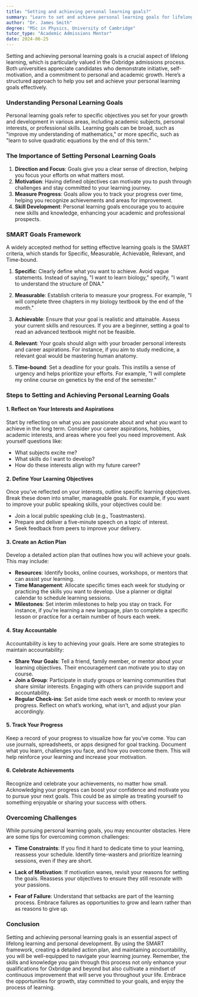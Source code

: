 ```yaml
---
title: "Setting and achieving personal learning goals?"
summary: "Learn to set and achieve personal learning goals for lifelong growth, crucial for Oxbridge admissions and self-development in various areas."
author: "Dr. James Smith"
degree: "MSc in Physics, University of Cambridge"
tutor_type: "Academic Admissions Mentor"
date: 2024-06-25
---
```


Setting and achieving personal learning goals is a crucial aspect of lifelong learning, which is particularly valued in the Oxbridge admissions process. Both universities appreciate candidates who demonstrate initiative, self-motivation, and a commitment to personal and academic growth. Here’s a structured approach to help you set and achieve your personal learning goals effectively.

### Understanding Personal Learning Goals

Personal learning goals refer to specific objectives you set for your growth and development in various areas, including academic subjects, personal interests, or professional skills. Learning goals can be broad, such as "improve my understanding of mathematics," or more specific, such as "learn to solve quadratic equations by the end of this term." 

### The Importance of Setting Personal Learning Goals

1. **Direction and Focus**: Goals give you a clear sense of direction, helping you focus your efforts on what matters most.
2. **Motivation**: Having defined objectives can motivate you to push through challenges and stay committed to your learning journey.
3. **Measure Progress**: Goals allow you to track your progress over time, helping you recognize achievements and areas for improvement.
4. **Skill Development**: Personal learning goals encourage you to acquire new skills and knowledge, enhancing your academic and professional prospects.

### SMART Goals Framework

A widely accepted method for setting effective learning goals is the SMART criteria, which stands for Specific, Measurable, Achievable, Relevant, and Time-bound.

1. **Specific**: Clearly define what you want to achieve. Avoid vague statements. Instead of saying, "I want to learn biology," specify, "I want to understand the structure of DNA."
  
2. **Measurable**: Establish criteria to measure your progress. For example, "I will complete three chapters in my biology textbook by the end of the month."

3. **Achievable**: Ensure that your goal is realistic and attainable. Assess your current skills and resources. If you are a beginner, setting a goal to read an advanced textbook might not be feasible.

4. **Relevant**: Your goals should align with your broader personal interests and career aspirations. For instance, if you aim to study medicine, a relevant goal would be mastering human anatomy.

5. **Time-bound**: Set a deadline for your goals. This instills a sense of urgency and helps prioritize your efforts. For example, "I will complete my online course on genetics by the end of the semester."

### Steps to Setting and Achieving Personal Learning Goals

#### 1. Reflect on Your Interests and Aspirations

Start by reflecting on what you are passionate about and what you want to achieve in the long term. Consider your career aspirations, hobbies, academic interests, and areas where you feel you need improvement. Ask yourself questions like:

- What subjects excite me?
- What skills do I want to develop?
- How do these interests align with my future career?

#### 2. Define Your Learning Objectives

Once you’ve reflected on your interests, outline specific learning objectives. Break these down into smaller, manageable goals. For example, if you want to improve your public speaking skills, your objectives could be:

- Join a local public speaking club (e.g., Toastmasters).
- Prepare and deliver a five-minute speech on a topic of interest.
- Seek feedback from peers to improve your delivery.

#### 3. Create an Action Plan

Develop a detailed action plan that outlines how you will achieve your goals. This may include:

- **Resources**: Identify books, online courses, workshops, or mentors that can assist your learning.
- **Time Management**: Allocate specific times each week for studying or practicing the skills you want to develop. Use a planner or digital calendar to schedule learning sessions.
- **Milestones**: Set interim milestones to help you stay on track. For instance, if you're learning a new language, plan to complete a specific lesson or practice for a certain number of hours each week.

#### 4. Stay Accountable

Accountability is key to achieving your goals. Here are some strategies to maintain accountability:

- **Share Your Goals**: Tell a friend, family member, or mentor about your learning objectives. Their encouragement can motivate you to stay on course.
- **Join a Group**: Participate in study groups or learning communities that share similar interests. Engaging with others can provide support and accountability.
- **Regular Check-ins**: Set aside time each week or month to review your progress. Reflect on what’s working, what isn’t, and adjust your plan accordingly.

#### 5. Track Your Progress

Keep a record of your progress to visualize how far you’ve come. You can use journals, spreadsheets, or apps designed for goal tracking. Document what you learn, challenges you face, and how you overcome them. This will help reinforce your learning and increase your motivation.

#### 6. Celebrate Achievements

Recognize and celebrate your achievements, no matter how small. Acknowledging your progress can boost your confidence and motivate you to pursue your next goals. This could be as simple as treating yourself to something enjoyable or sharing your success with others.

### Overcoming Challenges

While pursuing personal learning goals, you may encounter obstacles. Here are some tips for overcoming common challenges:

- **Time Constraints**: If you find it hard to dedicate time to your learning, reassess your schedule. Identify time-wasters and prioritize learning sessions, even if they are short.
  
- **Lack of Motivation**: If motivation wanes, revisit your reasons for setting the goals. Reassess your objectives to ensure they still resonate with your passions.
  
- **Fear of Failure**: Understand that setbacks are part of the learning process. Embrace failures as opportunities to grow and learn rather than as reasons to give up.

### Conclusion

Setting and achieving personal learning goals is an essential aspect of lifelong learning and personal development. By using the SMART framework, creating a detailed action plan, and maintaining accountability, you will be well-equipped to navigate your learning journey. Remember, the skills and knowledge you gain through this process not only enhance your qualifications for Oxbridge and beyond but also cultivate a mindset of continuous improvement that will serve you throughout your life. Embrace the opportunities for growth, stay committed to your goals, and enjoy the process of learning.
    